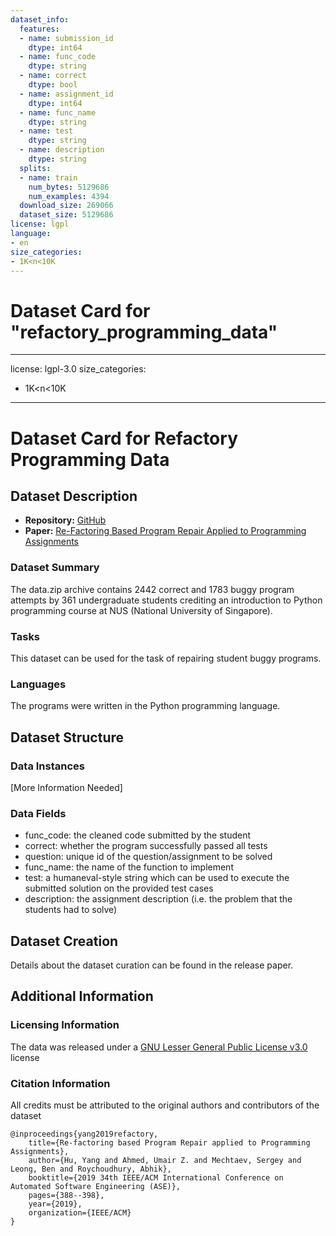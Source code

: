```yaml
---
dataset_info:
  features:
  - name: submission_id
    dtype: int64
  - name: func_code
    dtype: string
  - name: correct
    dtype: bool
  - name: assignment_id
    dtype: int64
  - name: func_name
    dtype: string
  - name: test
    dtype: string
  - name: description
    dtype: string
  splits:
  - name: train
    num_bytes: 5129686
    num_examples: 4394
  download_size: 269066
  dataset_size: 5129686
license: lgpl
language:
- en
size_categories:
- 1K<n<10K
---
```

# Dataset Card for "refactory_programming_data"

---
license: lgpl-3.0
size_categories:
- 1K<n<10K
---

# Dataset Card for Refactory Programming Data

## Dataset Description

- **Repository:** [GitHub](https://github.com/githubhuyang/refactory)
- **Paper:** [Re-Factoring Based Program Repair Applied to Programming Assignments](https://ieeexplore.ieee.org/abstract/document/8952522)

### Dataset Summary

The data.zip archive contains 2442 correct and 1783 buggy program attempts by 361 undergraduate students crediting an introduction to Python programming course 
at NUS (National University of Singapore). 

### Tasks

This dataset can be used for the task of repairing student buggy programs.

### Languages

The programs were written in the Python programming language. 

## Dataset Structure

### Data Instances

[More Information Needed]

### Data Fields

* func_code: the cleaned code submitted by the student
* correct: whether the program successfully passed all tests
* question: unique id of the question/assignment to be solved
* func_name: the name of the function to implement
* test: a humaneval-style string which can be used to execute the submitted solution on the provided test cases
* description: the assignment description (i.e. the problem that the students had to solve)

## Dataset Creation

Details about the dataset curation can be found in the release paper. 

## Additional Information

### Licensing Information

The data was released under a [GNU Lesser General Public License v3.0](https://github.com/githubhuyang/refactory/blob/master/LICENSE) license

### Citation Information

All credits must be attributed to the original authors and contributors of the dataset

```
@inproceedings{yang2019refactory,
    title={Re-factoring based Program Repair applied to Programming Assignments},
    author={Hu, Yang and Ahmed, Umair Z. and Mechtaev, Sergey and Leong, Ben and Roychoudhury, Abhik},
    booktitle={2019 34th IEEE/ACM International Conference on Automated Software Engineering (ASE)},
    pages={388--398},
    year={2019},
    organization={IEEE/ACM}
}
```